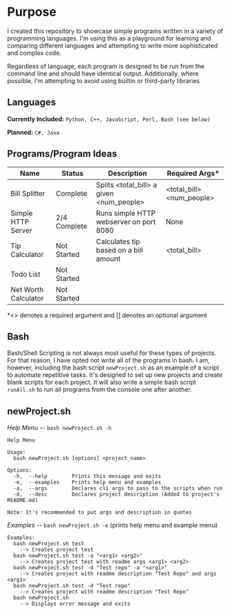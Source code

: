 # Purpose

I created this repository to showcase simple programs written in a variety of programming languages. I'm using this as a playground for learning and comparing different languages and attempting to write more sophisticated and complex code.

Regardless of language, each program is designed to be run from the command line and should have identical output. Additionally, where possible, I'm attempting to avoid using builtin or third-party libraries

## Languages

**Currently Included:** `Python, C++, JavaScript, Perl, Bash (see below)`

**Planned:** `C#, Java`

## Programs/Program Ideas
| Name | Status | Description | Required Args* |
| ---- | ---- | ---- | ---- |
| Bill Splitter | Complete | Splits <total_bill> a given <num_people> | <total_bill> <num_people> |
| Simple HTTP Server | 2/4 Complete | Runs simple HTTP webserver on port 8080 | None |
| Tip Calculator | Not Started | Calculates tip based on a bill amount | <total_bill> |
| Todo List | Not Started |  |  |
| Net Worth Calculator | Not Started |  |  |

 \*<> denotes a required argument and [] denotes an optional argument

## Bash

Bash/Shell Scripting is not always most useful for these types of projects. For that reason, I have opted not write all of the programs in bash. I am, however, including the bash script `newProject.sh` as an example of a script to automate repetitive tasks. It's designed to set up new projects and create blank scripts for each project. It will also write a simple bash script `runAll.sh` to run all programs from the console one after another.

## newProject.sh
*Help Menu --* `bash newProject.sh -h`
```
Help Menu

Usage:
  bash newProject.sh [options] <project_name>

Options:
  -h,  --help        Prints this message and exits
  -e,  --examples    Prints help menu and examples
  -a,  --args        Declares cli args to pass to the scripts when run
  -d,  --desc        Declares project description (Added to project's README.md)

Note: It's recommended to put args and description in quotes
```
*Examples --* `bash newProject.sh -e` (prints help menu and example menu)
```
Examples:
  bash newProject.sh test
    --> Creates project test
  bash newProject.sh test -a "<arg1> <arg2>"
    --> Creates project test with readme args <arg1> <arg2>
  bash newProject.sh test -d "Test repo" -a "<arg1>"
    --> Creates project with readme description "Test Repo" and args <arg1>
  bash newProject.sh test -d "Test repo"
    --> Creates project with readme description "Test Repo"
  bash newProject.sh
    --> Displays error message and exits
```

